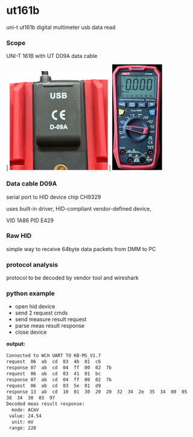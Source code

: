# ut161b
uni-t ut161b digital multimeter usb data read

### Scope

UNI-T 161B with UT  D09A data cable

| ![D09A data cable](img/cable_D09A.png) | ![ut161b](img/ut161b_small.png)


### Data cable D09A
serial port to HID device chip CH9329

uses built-in driver, 
HID-compliant vendor-defined device, 

VID 1A86
PID E429

### Raw HID 
simple way to receive 64byte data packets from DMM to PC

### protocol analysis
protocol to be decoded by vendor tool and wireshark

### python example 
 - open hid device 
 - send 2 request cmds
 - send measure result request
 - parse meas result response
 - close device

**output:**
````
Connected to WCH UART TO KB-MS_V1.7
request  06  ab  cd  03  4b  01  c6
response 07  ab  cd  04  ff  00  02  7b
request  06  ab  cd  03  41  01  bc
response 07  ab  cd  04  ff  00  02  7b
request  06  ab  cd  03  5e  01  d9
response 13  ab  cd  10  01  30  20  20  32  34  2e  35  34  00  05  38  34  30  03  97
Decoded meas result response:
  mode: ACmV
 value: 24.54
  unit: mV
 range: 220
````